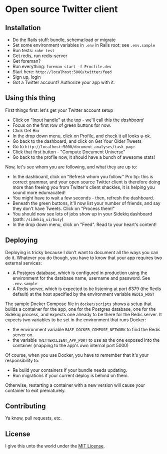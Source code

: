 # Open source Twitter client

## Installation
* Do the Rails stuff: bundle, schema:load or migrate
* Set some environment variables in `.env` in Rails root: see `.env.sample`
* Run tests: `rake test`
* Get redis, run redis-server
* Get foreman?
* Run everything: `foreman start -f Procfile.dev`
* Start here: `http://localhost:5000/twitter/feed`
* Sign up, login
* Got a Twitter account? Authorize your app with it.

## Using this thing

First things first: let's get your Twitter account setup

* Click on "Input handle" at the top - we'll call this the _dashboard_
* Focus on the first row of green buttons for now.
* Click Get Bio
* In the drop down menu, click on Profile, and check it all looks a-ok.
* Go back to the dashboard, and click on Get Your Older Tweets
* Go to `http://localhost:5000/document_analyses/task_page`
* Click that first button - "Compute Document Universe"
* Go back to the profile now, it should have a bunch of awesome stats!

Now, let's see whom you are following, and what they are up to:

* In the dashboard, click on "Refresh whom you follow." Pro tip: this is correct grammar, and your open source Twitter client is therefore doing more than freeing you from Twitter's client shackles, it is helping you sound more edumacated!
* You might have to wait a few seconds - then, refresh the dashboard.
* Beneath the green buttons, it'll now list your number of friends, and say they don't have Tweets. Click on "Process them!"
* You should now see lots of jobs show up in your Sidekiq dashboard (path: `/sidekiq_ui/busy`)
* In the drop down menu, click on "Feed". Read to your heart's content!

## Deploying

Deploying is tricky because I don't want to document all the ways you can do it. Whatever you do though, you have to
know that your app requires two external services:

* A Postgres database, which is configured in production using the environment for the database name, username and password. See `.env.sample`
* A Redis server, which is expected to be listening at port 6379 (the Redis default) at the host specified by the environment variable `REDIS_HOST`

The sample Docker Compose file in `docker/scripts` shows a setup that builds a container for the app, one for the
Postgres database, one for the Sidekiq process, and expects one already to be there for the Redis server. It expects two variables to be set in the environment that runs Docker:

* the environment variable `BASE_DOCKER_COMPOSE_NETWORK` to find the Redis server on.
* the variable `TWITTERCLIENT_APP_PORT` to use as the one exposed into the container (mapping to the app's own internal port 5000)

Of course, when you use Docker, you have to remember that it's your responsibility to:

* Re build your containers if your bundle needs updating.
* Run migrations if your current deploy is behind on them.

Otherwise, restarting a container with a new version will cause your container to exit prematurely.

## Contributing

Ya know, pull requests, etc.

## License

I give this unto the world under the [MIT License](http://www.opensource.org/licenses/MIT).
